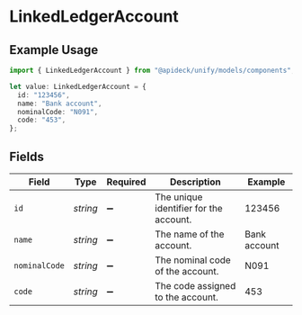 # LinkedLedgerAccount

## Example Usage

```typescript
import { LinkedLedgerAccount } from "@apideck/unify/models/components";

let value: LinkedLedgerAccount = {
  id: "123456",
  name: "Bank account",
  nominalCode: "N091",
  code: "453",
};
```

## Fields

| Field                                  | Type                                   | Required                               | Description                            | Example                                |
| -------------------------------------- | -------------------------------------- | -------------------------------------- | -------------------------------------- | -------------------------------------- |
| `id`                                   | *string*                               | :heavy_minus_sign:                     | The unique identifier for the account. | 123456                                 |
| `name`                                 | *string*                               | :heavy_minus_sign:                     | The name of the account.               | Bank account                           |
| `nominalCode`                          | *string*                               | :heavy_minus_sign:                     | The nominal code of the account.       | N091                                   |
| `code`                                 | *string*                               | :heavy_minus_sign:                     | The code assigned to the account.      | 453                                    |